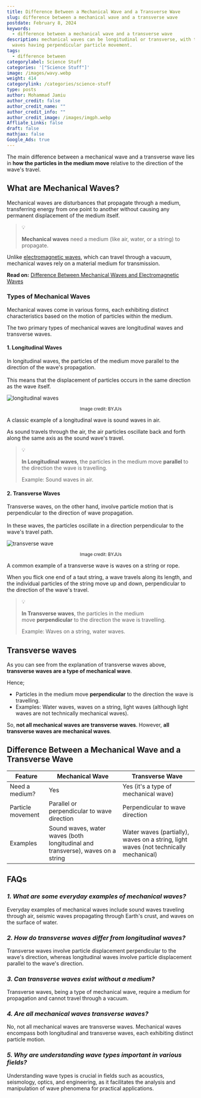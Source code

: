 ```yaml
---
title: Difference Between a Mechanical Wave and a Transverse Wave
slug: difference between a mechanical wave and a transverse wave
postdate: February 8, 2024
keywords:
  - difference between a mechanical wave and a transverse wave
description: mechanical waves can be longitudinal or transverse, with transverse
  waves having perpendicular particle movement.
tags:
  - difference between
categorylabel: Science Stuff
categories: '["Science Stuff"]'
image: /images/wavy.webp
weight: 414
categorylink: /categories/science-stuff
type: posts
author: Mohammad Jamiu
author_credit: false
author_credit_name: ""
author_credit_info: ""
author_credit_image: /images/imgph.webp
Affliate_Links: false
draft: false
mathjax: false
Google_Ads: true
---
```

The main difference between a mechanical wave and a transverse wave lies in **how the particles in the medium move** relative to the direction of the wave's travel.

## **What are Mechanical Waves?**

Mechanical waves are disturbances that propagate through a medium, transferring energy from one point to another without causing any permanent displacement of the medium itself. 

> :bulb:
>
> **Mechanical waves** need a medium (like air, water, or a string) to propagate.

Unlike [electromagnetic waves](/science-stuff/difference-between-mechanical-and-electromagnetic-waves/), which can travel through a vacuum, mechanical waves rely on a material medium for transmission.

**Read on:** [Difference Between Mechanical Waves and Electromagnetic Waves](/science-stuff/difference-between-mechanical-and-electromagnetic-waves/)

### **Types of Mechanical Waves**

Mechanical waves come in various forms, each exhibiting distinct characteristics based on the motion of particles within the medium. 

The two primary types of mechanical waves are longitudinal waves and transverse waves.

#### **1. Longitudinal Waves**

In longitudinal waves, the particles of the medium move parallel to the direction of the wave's propagation. \
\
This means that the displacement of particles occurs in the same direction as the wave itself. 

![longitudinal waves](https://cdn1.byjus.com/wp-content/uploads/2023/04/Transverse-Waves-And-Longitudinal-Waves-Updated-3-1.png "longitudinal waves")



<small style='display: block; text-align: center;'>Image credit: BYJUs</small>

A classic example of a longitudinal wave is sound waves in air. 

As sound travels through the air, the air particles oscillate back and forth along the same axis as the sound wave's travel.

> :bulb:
>
> **In Longitudinal waves**, the particles in the medium move **parallel** to the direction the wave is travelling. 
>
> Example: Sound waves in air.

#### **2. Transverse Waves**

Transverse waves, on the other hand, involve particle motion that is perpendicular to the direction of wave propagation. \
\
In these waves, the particles oscillate in a direction perpendicular to the wave's travel path. 

![transverse wave](https://cdn1.byjus.com/wp-content/uploads/2023/04/Transverse-Waves-And-Longitudinal-Waves-Updated-4.png "transverse wave")



<small style='display: block; text-align: center;'>Image credit: BYJUs</small>

A common example of a transverse wave is waves on a string or rope. 

When you flick one end of a taut string, a wave travels along its length, and the individual particles of the string move up and down, perpendicular to the direction of the wave's travel.

> :bulb:
>
> **In Transverse waves**, the particles in the medium move **perpendicular** to the direction the wave is travelling. 
>
> Example: Waves on a string, water waves.

## **Transverse waves**

As you can see from the explanation of transverse waves above, **transverse waves are a type of mechanical wave**. 

Hence;

* Particles in the medium move **perpendicular** to the direction the wave is travelling.
* Examples: Water waves, waves on a string, light waves (although light waves are not technically mechanical waves).

So, **not all mechanical waves are transverse waves**. However, **all transverse waves are mechanical waves**.

## Difference Between a Mechanical Wave and a Transverse Wave

| Feature           | Mechanical Wave                                                                | Transverse Wave                                                                      |
| ----------------- | ------------------------------------------------------------------------------ | ------------------------------------------------------------------------------------ |
| Need a medium?    | Yes                                                                            | Yes (it's a type of mechanical wave)                                                 |
| Particle movement | Parallel or perpendicular to wave direction                                    | Perpendicular to wave direction                                                      |
| Examples          | Sound waves, water waves (both longitudinal and transverse), waves on a string | Water waves (partially), waves on a string, light waves (not technically mechanical) |



## **FAQs**

### *1. What are some everyday examples of mechanical waves?*

Everyday examples of mechanical waves include sound waves traveling through air, seismic waves propagating through Earth's crust, and waves on the surface of water.

### *2. How do transverse waves differ from longitudinal waves?*

Transverse waves involve particle displacement perpendicular to the wave's direction, whereas longitudinal waves involve particle displacement parallel to the wave's direction.

### *3. Can transverse waves exist without a medium?*

Transverse waves, being a type of mechanical wave, require a medium for propagation and cannot travel through a vacuum.

### *4. Are all mechanical waves transverse waves?*

No, not all mechanical waves are transverse waves. Mechanical waves encompass both longitudinal and transverse waves, each exhibiting distinct particle motion.

### *5. Why are understanding wave types important in various fields?*

Understanding wave types is crucial in fields such as acoustics, seismology, optics, and engineering, as it facilitates the analysis and manipulation of wave phenomena for practical applications.